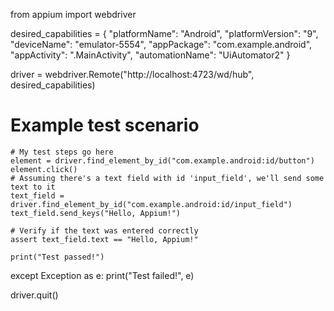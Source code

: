 from appium import webdriver

desired_capabilities = {
    "platformName": "Android",
    "platformVersion": "9",
    "deviceName": "emulator-5554",
    "appPackage": "com.example.android",
    "appActivity": ".MainActivity",
    "automationName": "UiAutomator2"
}

driver = webdriver.Remote("http://localhost:4723/wd/hub", desired_capabilities)

# Example test scenario
    # My test steps go here
    element = driver.find_element_by_id("com.example.android:id/button")
    element.click()
    # Assuming there's a text field with id 'input_field', we'll send some text to it
    text_field = driver.find_element_by_id("com.example.android:id/input_field")
    text_field.send_keys("Hello, Appium!")

    # Verify if the text was entered correctly
    assert text_field.text == "Hello, Appium!"

    print("Test passed!")
except Exception as e:
    print("Test failed!", e)

driver.quit()
